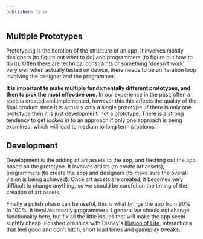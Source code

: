 ```yaml
---
published: true
---
```

## Multiple Prototypes

Prototyping is the iteration of the structure of an app. It involves mostly designers (to figure out what to do) and programmers (to figure out how to do it). Often there are technical constraints or something 'doesn't work' very well when actually tested on device, there needs to be an iteration loop involving the designer and the programmer.

**It is important to make multiple fundamentally different prototypes, and then to pick the most effective one.** In our experience in the past, often a spec is created and implemented, however this this affects the quality of the final product since it is actually only a single prototype. If there is only one prototype then it is just development, not a prototype. There is a strong tendency to get *locked in* to an approach if only one approach is being examined, which will lead to medium to long term problems.

## Development

Development is the adding of art assets to the app, and fleshing out the app based on the prototype. It involves artists (to create art assets), programmers (to create the app) and designers (to make sure the overall vision is being achieved). Once art assets are created, it becomes very difficult to change anything, so we should be careful on the timing of the creation of art assets.

Finally a polish phase can be useful, this is what brings the app from 90% to 100%. It involves mostly programmers. I general we should not change functionality here, but fix all the little issues that will make the app seem slightly cheap. Polished graphics with Disney's [Illusion of Life](https://vimeo.com/93206523), interactions that feel good and don't hitch, short load times and gameplay tweaks.
